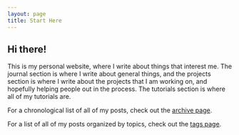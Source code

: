 ```yaml
---
layout: page
title: Start Here
---
```


## Hi there!

This is my personal website, where I write about things that interest me. The journal section is where I write about general things, and the projects section is where I write about the projects that I am working on, and hopefully helping people out in the process. The tutorials section is where all of my tutorials are.

For a chronological list of all of my posts, check out the <a href="{{ site.baseurl }}/archive.html">archive page</a>.

For a list of all of my posts organized by topics, check out the <a href="{{ site.baseurl }}/tags.html">tags page</a>.
